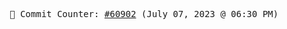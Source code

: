 <p align="center">
    <samp>
        📮 Commit Counter: <a href="https://github.com/Javascript-void0/Javascript-void0/commits/main">#60902</a> (July 07, 2023 @ 06:30 PM)
    </samp>
</p>